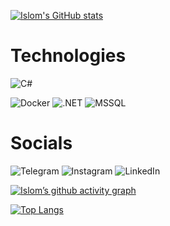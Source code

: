 [![Islom's GitHub stats](https://github-readme-stats.vercel.app/api?username=islommakhsudov)](https://github.com/islommakhsudov/github-readme-stats)

# Technologies
![C#](https://img.shields.io/badge/C%23-239120?style=for-the-badge&logo=c-sharp&logoColor=white)

![Docker](https://img.shields.io/badge/Docker-2496ED?style=for-the-badge&logo=docker&logoColor=white) 
![.NET](https://img.shields.io/badge/.NET-512BD4?style=for-the-badge&logo=dotnet&logoColor=white) 
![MSSQL](https://img.shields.io/badge/Microsoft%20SQL%20Server-CC2927?style=for-the-badge&logo=microsoftsqlserver&logoColor=white)

# Socials
![Telegram](https://img.shields.io/badge/islommakhsudov-26A5E4?style=for-the-badge&logo=telegram&logoColor=white) 
![Instagram](https://img.shields.io/badge/islommakhsudov-E4405F?style=for-the-badge&logo=instagram&logoColor=white) 
![LinkedIn](https://img.shields.io/badge/IslomMakhsudov-0077B5?style=for-the-badge&logo=linkedin&logoColor=white)

[![Islom’s github activity graph](https://github-readme-activity-graph.cyclic.app/graph?username=islommakhsudov&theme=react-dark)](https://github.com/islommakhsudov/github-readme-activity-graph)

[![Top Langs](https://github-readme-stats.vercel.app/api/top-langs/?username=islommakhsudov&layout=compact)](https://github.com/anuraghazra/github-readme-stats)

<!---
IslomMakhsudov/IslomMakhsudov is a ✨ special ✨ repository because its `README.md` (this file) appears on your GitHub profile.
You can click the Preview link to take a look at your changes.
--->
